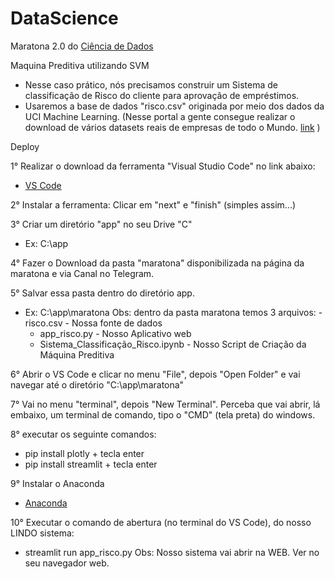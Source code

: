 # DataScience

Maratona 2.0 do <a href="https://cienciadosdados.com/">Ciência de Dados</a>

Maquina Preditiva utilizando SVM

  - Nesse caso prático, nós precisamos construir um Sistema de classificação de Risco do cliente para aprovação de empréstimos.
  - Usaremos a base de dados "risco.csv" originada por meio dos dados da UCI Machine Learning. (Nesse portal a gente consegue 
        realizar o download de vários datasets reais de empresas de todo o Mundo. <a href="https://archive.ics.uci.edu/ml/index.php">link</a> )

Deploy

1° Realizar o download da ferramenta "Visual Studio Code" no link abaixo:
  - <a href="https://code.visualstudio.com/">VS Code</a>

2° Instalar a ferramenta: Clicar em "next" e "finish" (simples assim...)

3° Criar um diretório "app" no seu Drive "C"
  - Ex: C:\app

4° Fazer o Download da pasta "maratona" disponibilizada na página da maratona e via Canal no Telegram.

5° Salvar essa pasta dentro do diretório app.
  - Ex: C:\app\maratona
   Obs: dentro da pasta maratona temos 3 arquivos:
    -risco.csv - Nossa fonte de dados
    - app_risco.py - Nosso Aplicativo web
    - Sistema_Classificação_Risco.ipynb - Nosso Script de Criação da Máquina Preditiva

6° Abrir o VS Code e clicar no menu "File", depois "Open Folder" e vai navegar até o diretório "C:\app\maratona"

7° Vai no menu "terminal", depois "New Terminal". Perceba que vai abrir, lá embaixo, um terminal de comando, tipo o "CMD" (tela preta) do windows.

8° executar os seguinte comandos:
  - pip install plotly + tecla enter
  - pip install streamlit + tecla enter

9° Instalar o Anaconda
  - <a href="https://www.anaconda.com/products/individual">Anaconda</a>

10° Executar o comando de abertura (no terminal do VS Code), do nosso LINDO sistema:
  - streamlit run app_risco.py
    Obs: Nosso sistema vai abrir na WEB. Ver no seu navegador web.
